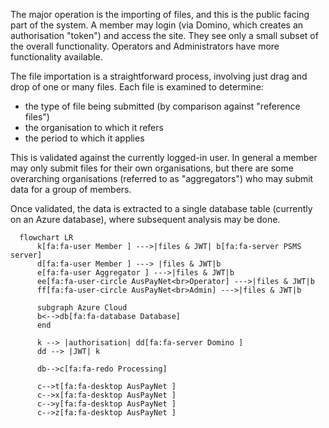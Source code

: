 The major operation is the importing of files, and this is the public facing part of the system. A member may login (via Domino, which creates an authorisation "token") and access the site. They see only a small subset of the overall functionality. Operators and Administrators have more functionality available.

The file importation is a straightforward process, involving just drag and drop of one or many files. Each file is examined to determine:
* the type of file being submitted (by comparison against "reference files")
* the organisation to which it refers
* the period to which it applies

This is validated against the currently logged-in user. In general a member may only submit files for their own organisations, but there are some overarching organisations (referred to as "aggregators") who may submit data for a group of members.

Once validated, the data is extracted to a single database table (currently on an Azure database), where subsequent analysis may be done.

```mermaid
  flowchart LR
      k[fa:fa-user Member ] --->|files & JWT| b[fa:fa-server PSMS server]
      d[fa:fa-user Member ] ---> |files & JWT|b
      e[fa:fa-user Aggregator ] --->|files & JWT|b
      ee[fa:fa-user-circle AusPayNet<br>Operator] --->|files & JWT|b
      ff[fa:fa-user-circle AusPayNet<br>Admin] --->|files & JWT|b

      subgraph Azure Cloud
      b<-->db[fa:fa-database Database]
      end

      k --> |authorisation| dd[fa:fa-server Domino ]
      dd --> |JWT| k

      db-->c[fa:fa-redo Processing]

      c-->t[fa:fa-desktop AusPayNet ]
      c-->x[fa:fa-desktop AusPayNet ]
      c-->y[fa:fa-desktop AusPayNet ]
      c-->z[fa:fa-desktop AusPayNet ]
```
